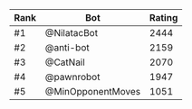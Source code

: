 Rank|Bot|Rating
---|---|---
#1|@NilatacBot|2444
#2|@anti-bot|2159
#3|@CatNail|2070
#4|@pawnrobot|1947
#5|@MinOpponentMoves|1051
